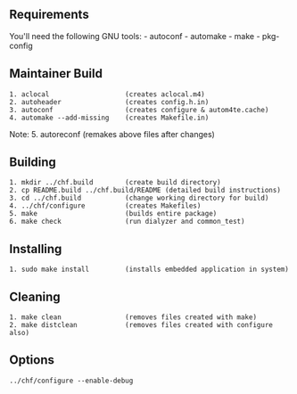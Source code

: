 ## Requirements
You'll need the following GNU tools:
	- autoconf
	- automake
	- make
	- pkg-config

## Maintainer Build
	1. aclocal                   (creates aclocal.m4)
	2. autoheader                (creates config.h.in)
	3. autoconf                  (creates configure & autom4te.cache)
	4. automake --add-missing    (creates Makefile.in)
Note:
	5. autoreconf                (remakes above files after changes)

## Building
	1. mkdir ../chf.build        (create build directory)
	2. cp README.build ../chf.build/README (detailed build instructions)
	3. cd ../chf.build           (change working directory for build)
	4. ../chf/configure          (creates Makefiles)
	5. make                      (builds entire package)
	6. make check                (run dialyzer and common_test)

## Installing
	1. sudo make install         (installs embedded application in system)

## Cleaning
	1. make clean                (removes files created with make)
	2. make distclean            (removes files created with configure also)

## Options
	../chf/configure --enable-debug

